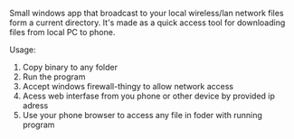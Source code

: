 Small windows app that broadcast to your local wireless/lan network files form a current directory.
It's made as a quick access tool for downloading files from local PC to phone.

Usage:

  1. Copy binary to any folder
  2. Run the program
  3. Accept windows firewall-thingy to allow network access
  4. Acess web interfase from you phone or other device by provided ip adress
  5. Use your phone browser to access any file in foder with running program

